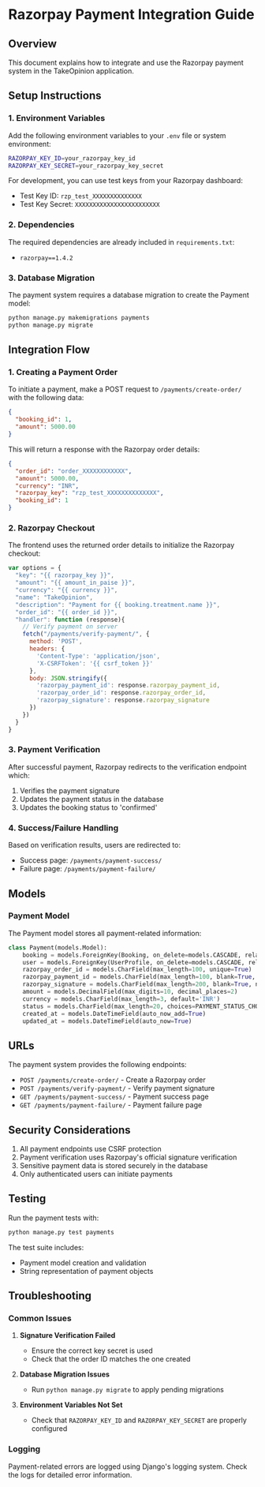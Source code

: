 # Razorpay Payment Integration Guide

## Overview
This document explains how to integrate and use the Razorpay payment system in the TakeOpinion application.

## Setup Instructions

### 1. Environment Variables
Add the following environment variables to your `.env` file or system environment:

```bash
RAZORPAY_KEY_ID=your_razorpay_key_id
RAZORPAY_KEY_SECRET=your_razorpay_key_secret
```

For development, you can use test keys from your Razorpay dashboard:
- Test Key ID: `rzp_test_XXXXXXXXXXXXXX`
- Test Key Secret: `XXXXXXXXXXXXXXXXXXXXXXXX`

### 2. Dependencies
The required dependencies are already included in `requirements.txt`:
- `razorpay==1.4.2`

### 3. Database Migration
The payment system requires a database migration to create the Payment model:

```bash
python manage.py makemigrations payments
python manage.py migrate
```

## Integration Flow

### 1. Creating a Payment Order
To initiate a payment, make a POST request to `/payments/create-order/` with the following data:

```json
{
  "booking_id": 1,
  "amount": 5000.00
}
```

This will return a response with the Razorpay order details:

```json
{
  "order_id": "order_XXXXXXXXXXXX",
  "amount": 5000.00,
  "currency": "INR",
  "razorpay_key": "rzp_test_XXXXXXXXXXXXXX",
  "booking_id": 1
}
```

### 2. Razorpay Checkout
The frontend uses the returned order details to initialize the Razorpay checkout:

```javascript
var options = {
  "key": "{{ razorpay_key }}",
  "amount": "{{ amount_in_paise }}",
  "currency": "{{ currency }}",
  "name": "TakeOpinion",
  "description": "Payment for {{ booking.treatment.name }}",
  "order_id": "{{ order_id }}",
  "handler": function (response){
    // Verify payment on server
    fetch("/payments/verify-payment/", {
      method: 'POST',
      headers: {
        'Content-Type': 'application/json',
        'X-CSRFToken': '{{ csrf_token }}'
      },
      body: JSON.stringify({
        'razorpay_payment_id': response.razorpay_payment_id,
        'razorpay_order_id': response.razorpay_order_id,
        'razorpay_signature': response.razorpay_signature
      })
    })
  }
}
```

### 3. Payment Verification
After successful payment, Razorpay redirects to the verification endpoint which:
1. Verifies the payment signature
2. Updates the payment status in the database
3. Updates the booking status to 'confirmed'

### 4. Success/Failure Handling
Based on verification results, users are redirected to:
- Success page: `/payments/payment-success/`
- Failure page: `/payments/payment-failure/`

## Models

### Payment Model
The Payment model stores all payment-related information:

```python
class Payment(models.Model):
    booking = models.ForeignKey(Booking, on_delete=models.CASCADE, related_name='payments')
    user = models.ForeignKey(UserProfile, on_delete=models.CASCADE, related_name='payments')
    razorpay_order_id = models.CharField(max_length=100, unique=True)
    razorpay_payment_id = models.CharField(max_length=100, blank=True, null=True)
    razorpay_signature = models.CharField(max_length=200, blank=True, null=True)
    amount = models.DecimalField(max_digits=10, decimal_places=2)
    currency = models.CharField(max_length=3, default='INR')
    status = models.CharField(max_length=20, choices=PAYMENT_STATUS_CHOICES, default='pending')
    created_at = models.DateTimeField(auto_now_add=True)
    updated_at = models.DateTimeField(auto_now=True)
```

## URLs

The payment system provides the following endpoints:

- `POST /payments/create-order/` - Create a Razorpay order
- `POST /payments/verify-payment/` - Verify payment signature
- `GET /payments/payment-success/` - Payment success page
- `GET /payments/payment-failure/` - Payment failure page

## Security Considerations

1. All payment endpoints use CSRF protection
2. Payment verification uses Razorpay's official signature verification
3. Sensitive payment data is stored securely in the database
4. Only authenticated users can initiate payments

## Testing

Run the payment tests with:

```bash
python manage.py test payments
```

The test suite includes:
- Payment model creation and validation
- String representation of payment objects

## Troubleshooting

### Common Issues

1. **Signature Verification Failed**
   - Ensure the correct key secret is used
   - Check that the order ID matches the one created

2. **Database Migration Issues**
   - Run `python manage.py migrate` to apply pending migrations

3. **Environment Variables Not Set**
   - Check that `RAZORPAY_KEY_ID` and `RAZORPAY_KEY_SECRET` are properly configured

### Logging
Payment-related errors are logged using Django's logging system. Check the logs for detailed error information.